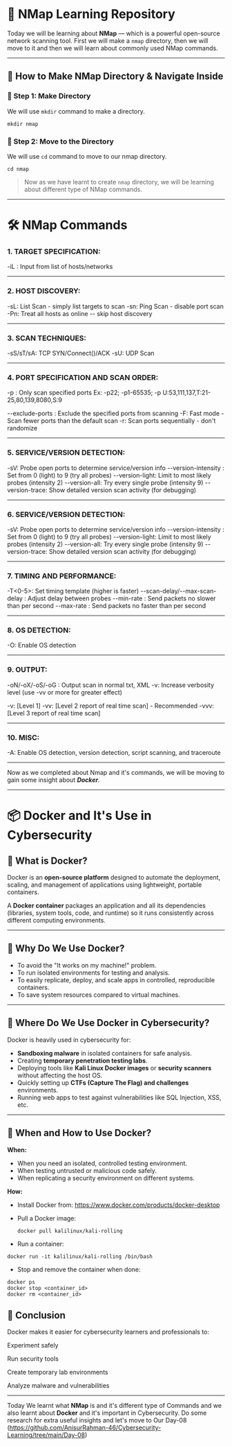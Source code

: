 # 📖 NMap Learning Repository

Today we will be learning about **NMap** — which is a powerful open-source network scanning tool. First we will make a `nmap` directory, then we will move to it and then we will learn about commonly used NMap commands. 

---

## 📂 How to Make NMap Directory & Navigate Inside  

### 📌 Step 1: Make Directory  

We will use `mkdir` command to make a directory.
```
mkdir nmap
```

### 📌 Step 2: Move to the Directory 

We will use `cd` command to move to our nmap directory.
```
cd nmap
```

> Now as we have learnt to create `nmap` directory, we will be learning about different type of NMap commands.


---

# 🛠️ NMap Commands

### 1. TARGET SPECIFICATION:

  -iL <inputfilename>: Input from list of hosts/networks

---

### 2. HOST DISCOVERY:

  -sL: List Scan - simply list targets to scan
  -sn: Ping Scan - disable port scan
  -Pn: Treat all hosts as online -- skip host discovery

---

### 3. SCAN TECHNIQUES:

  -sS/sT/sA: TCP SYN/Connect()/ACK
  -sU: UDP Scan

---

### 4. PORT SPECIFICATION AND SCAN ORDER:

  -p <port ranges>: Only scan specified ports
    Ex: -p22; -p1-65535; -p U:53,111,137,T:21-25,80,139,8080,S:9

  --exclude-ports <port ranges>: Exclude the specified ports from scanning
  -F: Fast mode - Scan fewer ports than the default scan
  -r: Scan ports sequentially - don't randomize

---

### 5. SERVICE/VERSION DETECTION:

  -sV: Probe open ports to determine service/version info
  --version-intensity <level>: Set from 0 (light) to 9 (try all probes)
  --version-light: Limit to most likely probes (intensity 2)
  --version-all: Try every single probe (intensity 9)
  --version-trace: Show detailed version scan activity (for debugging)

---

### 6. SERVICE/VERSION DETECTION:

  -sV: Probe open ports to determine service/version info
  --version-intensity <level>: Set from 0 (light) to 9 (try all probes)
  --version-light: Limit to most likely probes (intensity 2)
  --version-all: Try every single probe (intensity 9)
  --version-trace: Show detailed version scan activity (for debugging)

---

### 7. TIMING AND PERFORMANCE:

  -T<0-5>: Set timing template (higher is faster)
  --scan-delay/--max-scan-delay <time>: Adjust delay between probes
  --min-rate <number>: Send packets no slower than <number> per second
  --max-rate <number>: Send packets no faster than <number> per second

---

### 8. OS DETECTION:

  -O: Enable OS detection

---

### 9. OUTPUT:

  -oN/-oX/-oS/-oG <file>: Output scan in normal txt, XML
  -v: Increase verbosity level (use -vv or more for greater effect)

  -v: [Level 1]
  -vv: [Level 2 report of real time scan] - Recommended
  -vvv: [Level 3 report of real time scan]

---

### 10. MISC:

  -A: Enable OS detection, version detection, script scanning, and traceroute

---

Now as we completed about Nmap and it's commands, we will be moving to gain some insight about **_Docker_**. 

---

# 📦 Docker and It's Use in Cybersecurity

## 📌 What is Docker?

Docker is an **open-source platform** designed to automate the deployment, scaling, and management of applications using lightweight, portable containers.

A **Docker container** packages an application and all its dependencies (libraries, system tools, code, and runtime) so it runs consistently across different computing environments.

---

## 📌 Why Do We Use Docker?

- To avoid the "It works on my machine!" problem.
- To run isolated environments for testing and analysis.
- To easily replicate, deploy, and scale apps in controlled, reproducible containers.
- To save system resources compared to virtual machines.

---

## 📌 Where Do We Use Docker in Cybersecurity?

Docker is heavily used in cybersecurity for:

- **Sandboxing malware** in isolated containers for safe analysis.
- Creating **temporary penetration testing labs**.
- Deploying tools like **Kali Linux Docker images** or **security scanners** without affecting the host OS.
- Quickly setting up **CTFs (Capture The Flag) and challenges** environments.
- Running web apps to test against vulnerabilities like SQL Injection, XSS, etc.

---

## 📌 When and How to Use Docker?

**When:**
- When you need an isolated, controlled testing environment.
- When testing untrusted or malicious code safely.
- When replicating a security environment on different systems.

**How:**
- Install Docker from: https://www.docker.com/products/docker-desktop
- Pull a Docker image:
  ```
  docker pull kalilinux/kali-rolling
  ```

- Run a container:
```
docker run -it kalilinux/kali-rolling /bin/bash
```
- Stop and remove the container when done:
```
docker ps
docker stop <container_id>
docker rm <container_id>
```

## 📌 Conclusion
Docker makes it easier for cybersecurity learners and professionals to:

Experiment safely

Run security tools

Create temporary lab environments

Analyze malware and vulnerabilities

---

Today We learnt what **NMap** is and it's different type of Commands and we also learnt about **Docker** and it's important in Cybersecurity. Do some research for extra useful insights and let's move to Our Day-08 (https://github.com/AnisurRahman-46/Cybersecurity-Learning/tree/main/Day-08)
